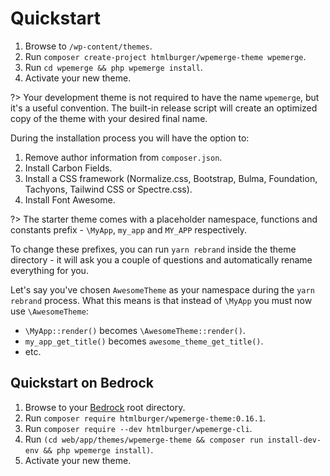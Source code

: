 # Quickstart

1. Browse to `/wp-content/themes`.
2. Run `composer create-project htmlburger/wpemerge-theme wpemerge`.
3. Run `cd wpemerge && php wpemerge install`.
4. Activate your new theme.

?> Your development theme is not required to have the name `wpemerge`, but it's a useful convention. The built-in release script will create an optimized copy of the theme with your desired final name.

During the installation process you will have the option to:

1. Remove author information from `composer.json`.
2. Install Carbon Fields.
3. Install a CSS framework (Normalize.css, Bootstrap, Bulma, Foundation, Tachyons, Tailwind CSS or Spectre.css).
4. Install Font Awesome.

?> The starter theme comes with a placeholder namespace, functions and constants prefix - `\MyApp`, `my_app` and `MY_APP` respectively.

To change these prefixes, you can run `yarn rebrand` inside the theme directory - it will ask you a couple of questions and automatically rename everything for you.

Let's say you've chosen `AwesomeTheme` as your namespace during the `yarn rebrand` process. What this means is that instead of `\MyApp` you must now use `\AwesomeTheme`:
- `\MyApp::render()` becomes `\AwesomeTheme::render()`.
- `my_app_get_title()` becomes `awesome_theme_get_title()`.
- etc.

## Quickstart on Bedrock

1. Browse to your [Bedrock](https://roots.io/bedrock/) root directory.
2. Run `composer require htmlburger/wpemerge-theme:0.16.1`.
3. Run `composer require --dev htmlburger/wpemerge-cli`.
4. Run `(cd web/app/themes/wpemerge-theme && composer run install-dev-env && php wpemerge install)`.
5. Activate your new theme.
